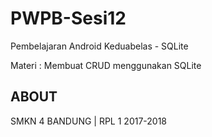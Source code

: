 # PWPB-Sesi12
Pembelajaran Android Keduabelas - SQLite

Materi : Membuat CRUD menggunakan SQLite

## ABOUT

SMKN 4 BANDUNG | RPL 1 2017-2018
